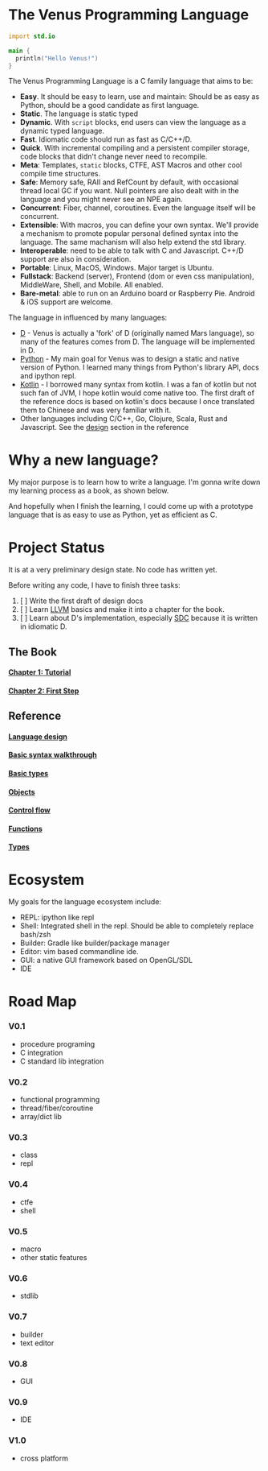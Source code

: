 # The Venus Programming Language

```d
import std.io

main {
  println("Hello Venus!")
}
```

The Venus Programming Language is a C family language that aims to be:

- **Easy**. It should be easy to learn, use and maintain: Should be as easy as Python, should be a good candidate as first language.
- **Static**. The language is static typed
- **Dynamic**. With `script` blocks, end users can view the language as a dynamic typed language.
- **Fast**. Idiomatic code should run as fast as C/C++/D.
- **Quick**. With incremental compiling and a persistent compiler storage, code blocks that didn't change never need to recompile. 
- **Meta**: Templates, `static` blocks, CTFE, AST Macros and other cool compile time structures.
- **Safe**: Memory safe, RAII and RefCount by default, with occasional thread local GC if you want. Null pointers are also dealt with in the language and you might never see an NPE again.
- **Concurrent**: Fiber, channel, coroutines. Even the language itself will be concurrent.
- **Extensible**: With macros, you can define your own syntax. We'll provide a mechanism to promote popular personal defined syntax into the language. The same machanism will also help extend the std library.
- **Interoperable**: need to be able to talk with C and Javascript. C++/D support are also in consideration.
- **Portable**: Linux, MacOS, Windows. Major target is Ubuntu.
- **Fullstack**: Backend (server), Frontend (dom or even css manipulation), MiddleWare, Shell, and Mobile. All enabled.
- **Bare-metal**: able to run on an Arduino board or Raspberry Pie. Android & iOS support are welcome.

The language in influenced by many languages:

- [D](https://dlang.org/) - Venus is actually a 'fork' of D (originally named Mars language), so many of the features comes from D. The language will be implemented in D.
- [Python](https://python.org/) - My main goal for Venus was to design a static and native version of Python. I learned many things from Python's library API, docs and ipython repl.
- [Kotlin](https://kotlin-lang.org/) - I borrowed many syntax from kotlin. I was a fan of kotlin but not such fan of JVM, I hope kotlin would come native too. The first draft of the reference docs is based on kotlin's docs because I once translated them to Chinese and was very familiar with it.
- Other languages including C/C++, Go, Clojure, Scala, Rust and Javascript. See the [design](docs/reference/design.md) section in the reference

# Why a new language?

My major purpose is to learn how to write a language. 
I'm gonna write down my learning process as a book, as shown below.

And hopefully when I finish the learning, I could come up with a prototype language that is as easy to use as Python, yet as efficient as C.

# Project Status

It is at a very preliminary design state. No code has written yet.

Before writing any code, I have to finish three tasks:

1. [ ] Write the first draft of design docs
2. [ ] Learn [LLVM](http://llvm.org) basics and make it into a chapter for the book.
3. [ ] Learn about D's implementation, especially [SDC](https://github.com/deadalnix/SDC) because it is written in idiomatic D.


## The Book

#### [Chapter 1: Tutorial](book/ch01/index.md)
#### [Chapter 2: First Step](book/ch02/index.md)

## Reference

#### [Language design](docs/reference/design.md)
#### [Basic syntax walkthrough](docs/reference/basic-syntax.md)
#### [Basic types](docs/reference/basic-types.md)
#### [Objects](docs/reference/objects.md)
#### [Control flow](docs/reference/control-flow.md)
#### [Functions](docs/reference/functions.md)
#### [Types](docs/reference/types.md)



# Ecosystem

My goals for the language ecosystem include:

- REPL: ipython like repl
- Shell: Integrated shell in the repl. Should be able to completely replace bash/zsh
- Builder: Gradle like builder/package manager
- Editor: vim based commandline ide.
- GUI: a native GUI framework based on OpenGL/SDL
- IDE

# Road Map

### V0.1

- procedure programing
- C integration
- C standard lib integration

### V0.2
- functional programming
- thread/fiber/coroutine
- array/dict lib

### V0.3
- class
- repl

### V0.4
- ctfe
- shell

### V0.5
- macro
- other static features

### V0.6
- stdlib

### V0.7
- builder
- text editor

### V0.8
- GUI

### V0.9
- IDE

### V1.0
- cross platform
